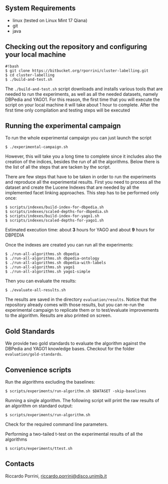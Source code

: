 ## System Requirements

* linux (tested on Linux Mint 17 Qiana)
* git
* java

## Checking out the repository and configuring your local machine

```
#!bash
$ git clone https://bitbucket.org/rporrini/cluster-labelling.git
$ cd cluster-labelling
$ ./build-and-test.sh
```

The ```./build-and-test.sh``` script downloads and installs various tools that are needed to run the experiments, as well as all the needed datasets, namely DBPedia and YAGO1. For this reason, the first time that you will execute the script on your local machine it will take about 1 hour to complete. After the first time only compilation and testing steps will be executed

## Running the experimental campaign

To run the whole experimental campaign you can just launch the script

```
$ ./experimental-campaign.sh
```

However, this will take you a long time to complete since it includes also the creation of the indices, besides the run of all the algorithms. Below there is the list of all the steps that are tacken by the script.

There are few steps that have to be taken in order to run the experiments and reproduce all the experimental results. First you need to process all the dataset and create the Lucene Indexes that are needed by all the implemented facet linking approaches. This step has to be performed only once:

```
$ scripts/indexes/build-index-for-dbpedia.sh
$ scripts/indexes/scaled-depths-for-dbpedia.sh
$ scripts/indexes/build-index-for-yago1.sh
$ scripts/indexes/scaled-depths-for-yago1.sh
```
Estimated execution time: about __3__ hours for YAGO and about __9__ hours for DBPEDIA

Once the indexes are created you can run all the experiments:

```
$ ./run-all-algorithms.sh dbpedia
$ ./run-all-algorithms.sh dbpedia-ontology
$ ./run-all-algorithms.sh dbpedia-with-labels
$ ./run-all-algorithms.sh yago1
$ ./run-all-algorithms.sh yago1-simple
```

Then you can evaluate the results:

```
$ ./evaluate-all-results.sh
```

The results are saved in the directory ```evaluation/results```. Notice that the repository already comes with those results, but you can re-run the experimental campaign to replicate them or to test/evaluate improvements to the algorithm. Results are also printed on screen.

## Gold Standards

We provide two gold standards to evaluate the algorithm against the DBPedia and YAGO1 knowledge bases. Checkout for the folder ```evaluation/gold-standards```.

## Convenience scripts

Run the algorithms excluding the baselines:
```
$ scripts/experiments/run-algorithm.sh $DATASET -skip-baselines
``` 

Running a single algorithm. The following script will print the raw results of an algorithm on standard output:

```
$ scripts/experiments/run-algorithm.sh
``` 
Check for the required command line parameters.

Performing a two-tailed t-test on the experimental results of all the algorithms

```
$ scripts/experiments/ttest.sh
```

## Contacts

Riccardo Porrini, [riccardo.porrini@disco.unimib.it](mailto:riccardo.porrini@disco.unimib.it)

